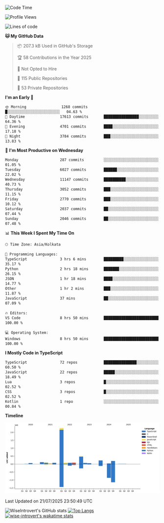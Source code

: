 <!--START_SECTION:waka-->
![Code Time](http://img.shields.io/badge/Code%20Time-2%2C399%20hrs%2045%20mins-blue)

![Profile Views](http://img.shields.io/badge/Profile%20Views-0-blue)

![Lines of code](https://img.shields.io/badge/From%20Hello%20World%20I%27ve%20Written-4.0%20million%20lines%20of%20code-blue)

**🐱 My GitHub Data** 

> 📦 207.3 kB Used in GitHub's Storage 
 > 
> 🏆 58 Contributions in the Year 2025
 > 
> 🚫 Not Opted to Hire
 > 
> 📜 115 Public Repositories 
 > 
> 🔑 53 Private Repositories 
 > 
**I'm an Early 🐤** 

```text
🌞 Morning                1268 commits        █░░░░░░░░░░░░░░░░░░░░░░░░   04.63 % 
🌆 Daytime                17613 commits       ████████████████░░░░░░░░░   64.36 % 
🌃 Evening                4701 commits        ████░░░░░░░░░░░░░░░░░░░░░   17.18 % 
🌙 Night                  3784 commits        ███░░░░░░░░░░░░░░░░░░░░░░   13.83 % 
```
📅 **I'm Most Productive on Wednesday** 

```text
Monday                   287 commits         ░░░░░░░░░░░░░░░░░░░░░░░░░   01.05 % 
Tuesday                  6027 commits        ██████░░░░░░░░░░░░░░░░░░░   22.02 % 
Wednesday                11147 commits       ██████████░░░░░░░░░░░░░░░   40.73 % 
Thursday                 3052 commits        ███░░░░░░░░░░░░░░░░░░░░░░   11.15 % 
Friday                   2770 commits        ███░░░░░░░░░░░░░░░░░░░░░░   10.12 % 
Saturday                 2037 commits        ██░░░░░░░░░░░░░░░░░░░░░░░   07.44 % 
Sunday                   2046 commits        ██░░░░░░░░░░░░░░░░░░░░░░░   07.48 % 
```


📊 **This Week I Spent My Time On** 

```text
🕑︎ Time Zone: Asia/Kolkata

💬 Programming Languages: 
TypeScript               3 hrs 6 mins        █████████░░░░░░░░░░░░░░░░   35.17 % 
Python                   2 hrs 18 mins       ███████░░░░░░░░░░░░░░░░░░   26.15 % 
JSON                     1 hr 18 mins        ████░░░░░░░░░░░░░░░░░░░░░   14.77 % 
Other                    1 hr 2 mins         ███░░░░░░░░░░░░░░░░░░░░░░   11.87 % 
JavaScript               37 mins             ██░░░░░░░░░░░░░░░░░░░░░░░   07.09 % 

🔥 Editors: 
VS Code                  8 hrs 50 mins       █████████████████████████   100.00 % 

💻 Operating System: 
Windows                  8 hrs 50 mins       █████████████████████████   100.00 % 
```

**I Mostly Code in TypeScript** 

```text
TypeScript               72 repos            ███████████████░░░░░░░░░░   60.50 % 
JavaScript               22 repos            █████░░░░░░░░░░░░░░░░░░░░   18.49 % 
Lua                      3 repos             █░░░░░░░░░░░░░░░░░░░░░░░░   02.52 % 
CSS                      3 repos             █░░░░░░░░░░░░░░░░░░░░░░░░   02.52 % 
Kotlin                   1 repo              ░░░░░░░░░░░░░░░░░░░░░░░░░   00.84 % 
```



**Timeline**

![Lines of Code chart](https://raw.githubusercontent.com/wise-introvert/wise-introvert/master/assets/bar_graph.png)


 Last Updated on 21/07/2025 23:50:49 UTC
<!--END_SECTION:waka-->

![WiseIntrovert's GitHub stats](https://github-readme-stats.vercel.app/api?username=wise-introvert&count_private=true&show_icons=true)
[![Top Langs](https://github-readme-stats.vercel.app/api/top-langs/?username=wise-introvert&langs_count=10)](https://github.com/anuraghazra/github-readme-stats)
[![wise-introvert's wakatime stats](https://github-readme-stats.vercel.app/api/wakatime?username=wiseintrovert)](https://github.com/anuraghazra/github-readme-stats)
